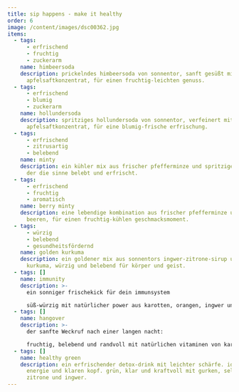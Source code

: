 ```yaml
---
title: sip happens - make it healthy
order: 6
image: /content/images/dsc00362.jpg
items:
  - tags:
      - erfrischend
      - fruchtig
      - zuckerarm
    name: himbeersoda
    description: prickelndes himbeersoda von sonnentor, sanft gesüßt mit
      apfelsaftkonzentrat, für einen fruchtig-leichten genuss.
  - tags:
      - erfrischend
      - blumig
      - zuckerarm
    name: hollundersoda
    description: spritziges hollundersoda von sonnentor, verfeinert mit
      apfelsaftkonzentrat, für eine blumig-frische erfrischung.
  - tags:
      - erfrischend
      - zitrusartig
      - belebend
    name: minty
    description: ein kühler mix aus frischer pfefferminze und spritziger zitrone,
      der die sinne belebt und erfrischt.
  - tags:
      - erfrischend
      - fruchtig
      - aromatisch
    name: berry minty
    description: eine lebendige kombination aus frischer pfefferminze und saftigen
      beeren, für einen fruchtig-kühlen geschmacksmoment.
  - tags:
      - würzig
      - belebend
      - gesundheitsfördernd
    name: golden kurkuma
    description: ein goldener mix aus sonnentors ingwer-zitrone-sirup und frischer
      kurkuma, würzig und belebend für körper und geist.
  - tags: []
    name: immunity
    description: >-
      ein sonniger frischekick für dein immunsystem

      süß-würzig mit natürlicher power aus karotten, orangen, ingwer und kurkuma.
  - tags: []
    name: hangover
    description: >-
      der sanfte Weckruf nach einer langen nacht:

      fruchtig, belebend und randvoll mit natürlichen vitaminen von karotten, äpfel, zitrone, rote beete und ingwer.
  - tags: []
    name: healthy green
    description: ein erfrischender detox-drink mit leichter schärfe. ideal für neue
      energie und klaren kopf. grün, klar und kraftvoll mit gurken, sellerie,
      zitrone und ingwer.
---
```

